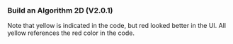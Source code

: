 ### Build an Algorithm 2D (V2.0.1)

Note that yellow is indicated in the code, but red looked better in the UI.
All yellow references the red color in the code.

